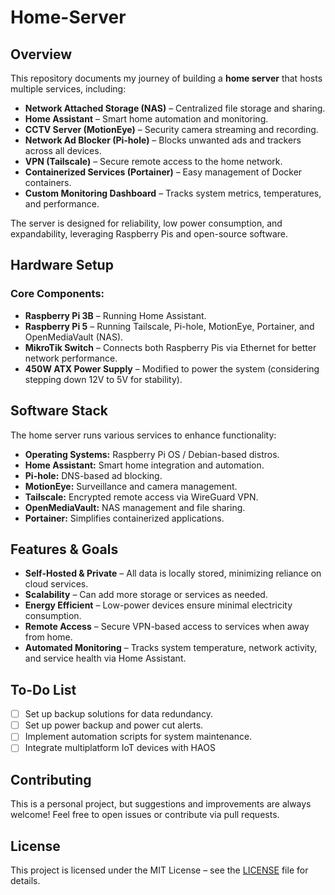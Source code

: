 # Home-Server

## Overview
This repository documents my journey of building a **home server** that hosts multiple services, including:
- **Network Attached Storage (NAS)** – Centralized file storage and sharing.
- **Home Assistant** – Smart home automation and monitoring.
- **CCTV Server (MotionEye)** – Security camera streaming and recording.
- **Network Ad Blocker (Pi-hole)** – Blocks unwanted ads and trackers across all devices.
- **VPN (Tailscale)** – Secure remote access to the home network.
- **Containerized Services (Portainer)** – Easy management of Docker containers.
- **Custom Monitoring Dashboard** – Tracks system metrics, temperatures, and performance.

The server is designed for reliability, low power consumption, and expandability, leveraging Raspberry Pis and open-source software.

## Hardware Setup
### Core Components:
- **Raspberry Pi 3B** – Running Home Assistant.
- **Raspberry Pi 5** – Running Tailscale, Pi-hole, MotionEye, Portainer, and OpenMediaVault (NAS).
- **MikroTik Switch** – Connects both Raspberry Pis via Ethernet for better network performance.
- **450W ATX Power Supply** – Modified to power the system (considering stepping down 12V to 5V for stability).

## Software Stack
The home server runs various services to enhance functionality:
- **Operating Systems:** Raspberry Pi OS / Debian-based distros.
- **Home Assistant:** Smart home integration and automation.
- **Pi-hole:** DNS-based ad blocking.
- **MotionEye:** Surveillance and camera management.
- **Tailscale:** Encrypted remote access via WireGuard VPN.
- **OpenMediaVault:** NAS management and file sharing.
- **Portainer:** Simplifies containerized applications.

## Features & Goals
- **Self-Hosted & Private** – All data is locally stored, minimizing reliance on cloud services.
- **Scalability** – Can add more storage or services as needed.
- **Energy Efficient** – Low-power devices ensure minimal electricity consumption.
- **Remote Access** – Secure VPN-based access to services when away from home.
- **Automated Monitoring** – Tracks system temperature, network activity, and service health via Home Assistant.

## To-Do List
- [ ] Set up backup solutions for data redundancy.
- [ ] Set up power backup and power cut alerts.
- [ ] Implement automation scripts for system maintenance.
- [ ] Integrate multiplatform IoT devices with HAOS

## Contributing
This is a personal project, but suggestions and improvements are always welcome! Feel free to open issues or contribute via pull requests.

## License
This project is licensed under the MIT License – see the [LICENSE](LICENSE) file for details.
